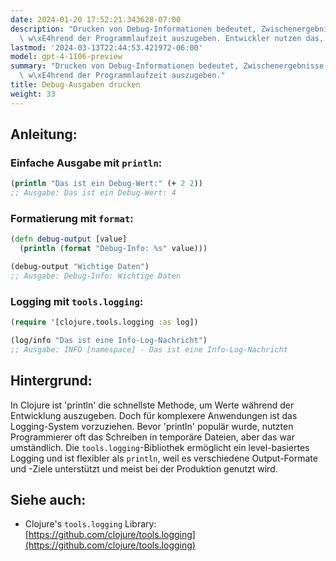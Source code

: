 ```yaml
---
date: 2024-01-20 17:52:21.343628-07:00
description: "Drucken von Debug-Informationen bedeutet, Zwischenergebnisse oder Hinweise\
  \ w\xE4hrend der Programmlaufzeit auszugeben. Entwickler nutzen das, um Fehler zu\u2026"
lastmod: '2024-03-13T22:44:53.421972-06:00'
model: gpt-4-1106-preview
summary: "Drucken von Debug-Informationen bedeutet, Zwischenergebnisse oder Hinweise\
  \ w\xE4hrend der Programmlaufzeit auszugeben."
title: Debug-Ausgaben drucken
weight: 33
---
```


## Anleitung:


### Einfache Ausgabe mit `println`:
```Clojure
(println "Das ist ein Debug-Wert:" (+ 2 2))
;; Ausgabe: Das ist ein Debug-Wert: 4
```

### Formatierung mit `format`:
```Clojure
(defn debug-output [value]
  (println (format "Debug-Info: %s" value)))

(debug-output "Wichtige Daten")
;; Ausgabe: Debug-Info: Wichtige Daten
```

### Logging mit `tools.logging`:
```Clojure
(require '[clojure.tools.logging :as log])

(log/info "Das ist eine Info-Log-Nachricht")
;; Ausgabe: INFO [namespace] - Das ist eine Info-Log-Nachricht
```

## Hintergrund:
In Clojure ist 'println' die schnellste Methode, um Werte während der Entwicklung auszugeben. Doch für komplexere Anwendungen ist das Logging-System vorzuziehen. Bevor 'println' populär wurde, nutzten Programmierer oft das Schreiben in temporäre Dateien, aber das war umständlich. Die `tools.logging`-Bibliothek ermöglicht ein level-basiertes Logging und ist flexibler als `println`, weil es verschiedene Output-Formate und -Ziele unterstützt und meist bei der Produktion genutzt wird.

## Siehe auch:
- Clojure's `tools.logging` Library: [https://github.com/clojure/tools.logging](https://github.com/clojure/tools.logging)
